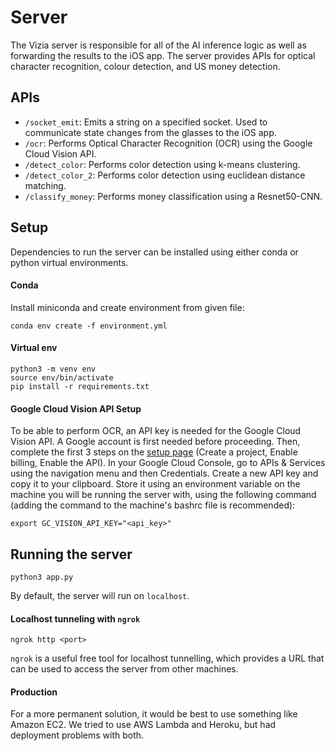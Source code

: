 # Server
The Vizia server is responsible for all of the AI inference logic as well as forwarding the results to the iOS app. The server provides APIs for optical character recognition, colour detection, and US money detection.

## APIs
* `/socket_emit`: Emits a string on a specified socket. Used to communicate state changes from the glasses to the iOS app.
* `/ocr`: Performs Optical Character Recognition (OCR) using the Google Cloud Vision API.
* `/detect_color`: Performs color detection using k-means clustering.
* `/detect_color_2`: Performs color detection using euclidean distance matching.
* `/classify_money`: Performs money classification using a Resnet50-CNN.

## Setup
Dependencies to run the server can be installed using either conda or python virtual environments.

#### Conda
Install miniconda and create environment from given file:
```
conda env create -f environment.yml
```

#### Virtual env
```
python3 -m venv env
source env/bin/activate
pip install -r requirements.txt
```

#### Google Cloud Vision API Setup
To be able to perform OCR, an API key is needed for the Google Cloud Vision API. A Google account is first needed before proceeding. Then, complete the first 3 steps on the [setup page](https://cloud.google.com/vision/docs/setup) (Create a project, Enable billing, Enable the API). In your Google Cloud Console, go to APIs & Services using the navigation menu and then Credentials. Create a new API key and copy it to your clipboard. Store it using an environment variable on the machine you will be running the server with, using the following command (adding the command to the machine's bashrc file is recommended):
```
export GC_VISION_API_KEY="<api_key>"
```

## Running the server
```
python3 app.py
```
By default, the server will run on `localhost`.

#### Localhost tunneling with `ngrok`
```
ngrok http <port>
```
`ngrok` is a useful free tool for localhost tunnelling, which provides a URL that can be used to access the server from other machines.

#### Production
For a more permanent solution, it would be best to use something like Amazon EC2. We tried to use AWS Lambda and Heroku, but had deployment problems with both.
